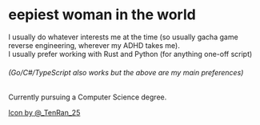 # eepiest woman in the world  
I usually do whatever interests me at the time (so usually gacha game reverse engineering, wherever my ADHD takes me).  
I usually prefer working with Rust and Python (for anything one-off script)  
###### (Go/C#/TypeScript also works but the above are my main preferences)  

Currently pursuing a Computer Science degree.  

[Icon by @_TenRan_25](https://twitter.com/_TenRan_25/status/1784616915689943483)  